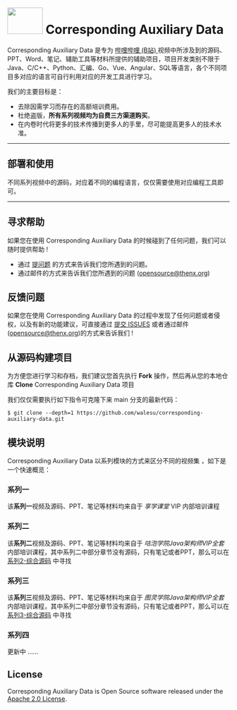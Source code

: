 # <img src="https://i1.hdslb.com/bfs/face/859398b588e9406296e3fb008a2f46b51ad499c3.jpg@256w_256h_1o.webp" width="80" height="60"> Corresponding Auxiliary Data

Corresponding Auxiliary Data 是专为 [哔哩哔哩 (B站) ](https://space.bilibili.com/243683809/video) 视频中所涉及到的源码、PPT、Word、笔记、辅助工具等材料所提供的辅助项目，项目开发类别不限于 Java、C/C++、Python、汇编、Go、Vue、Angular、SQL等语言，各个不同项目多对应的语言可自行利用对应的开发工具进行学习。

我们的主要目标是：

- 去除因需学习而存在的高额培训费用。
- 杜绝盗版，**所有系列视频均为自费三方渠道购买**。
- 在内卷时代将更多的技术传播到更多人的手里，尽可能提高更多人的技术水准。

------

## 部署和使用

不同系列视频中的源码，对应着不同的编程语言，仅仅需要使用对应编程工具即可。

------

## 寻求帮助

如果您在使用 Corresponding Auxiliary Data 的时候碰到了任何问题，我们可以随时提供帮助 !

- 通过 [提问题](https://github.com/walesu/corresponding-auxiliary-data/issues) 的方式来告诉我们您所遇到的问题。
- 通过邮件的方式来告诉我们您所遇到的问题 (opensource@thenx.org)

## 反馈问题

如果您在使用 Corresponding Auxiliary Data 的过程中发现了任何问题或者侵权，以及有新的功能建议，可直接通过 [提交 ISSUES](https://github.com/walesu/corresponding-auxiliary-data/issues) 或者通过邮件 (opensource@thenx.org)的方式来告诉我们 !

## 从源码构建项目

为方便您进行学习和存档，我们建议您首先执行 **Fork** 操作，然后再从您的本地仓库 **Clone** Corresponding Auxiliary Data 项目

我们仅仅需要执行如下指令可克隆下来 main 分支的最新代码：

```shell
$ git clone --depth=1 https://github.com/walesu/corresponding-auxiliary-data.git
```

## 模块说明

Corresponding Auxiliary Data 以系列模块的方式来区分不同的视频集 ，如下是一个快速概览：

### 系列一

该**系列一**视频及源码、PPT、笔记等材料均来自于 *享学课堂* VIP 内部培训课程

### 系列二

该**系列二**视频及源码、PPT、笔记等材料均来自于 *咕泡学院Java架构师VIP全套* 内部培训课程，其中系列二中部分章节没有源码，只有笔记或者PPT，那么可以在 [系列2-综合源码](https://github.com/walesu/corresponding-auxiliary-data/tree/main/%E7%B3%BB%E5%88%972-%E7%BB%BC%E5%90%88%E6%BA%90%E7%A0%81) 中寻找

### 系列三

该**系列三**视频及源码、PPT、笔记等材料均来自于 *图灵学院Java架构师VIP全套* 内部培训课程，其中系列二中部分章节没有源码，只有笔记或者PPT，那么可以在 [系列3-综合源码](https://github.com/walesu/corresponding-auxiliary-data/tree/main/%E7%B3%BB%E5%88%973-%E7%BB%BC%E5%90%88%E6%BA%90%E7%A0%81) 中寻找

### 系列四

更新中 ......

## License

Corresponding Auxiliary Data is Open Source software released under the [Apache 2.0 License](https://www.apache.org/licenses/LICENSE-2.0.html).